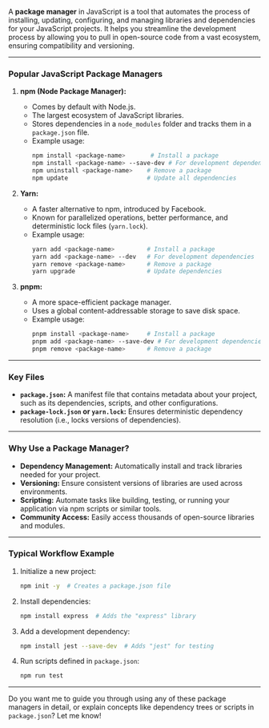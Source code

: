 A **package manager** in JavaScript is a tool that automates the process of installing, updating, configuring, and managing libraries and dependencies for your JavaScript projects. It helps you streamline the development process by allowing you to pull in open-source code from a vast ecosystem, ensuring compatibility and versioning.

---

### **Popular JavaScript Package Managers**
1. **npm (Node Package Manager):**
   - Comes by default with Node.js.
   - The largest ecosystem of JavaScript libraries.
   - Stores dependencies in a `node_modules` folder and tracks them in a `package.json` file.
   - Example usage:
     ```bash
     npm install <package-name>       # Install a package
     npm install <package-name> --save-dev # For development dependencies
     npm uninstall <package-name>    # Remove a package
     npm update                      # Update all dependencies
     ```

2. **Yarn:**
   - A faster alternative to npm, introduced by Facebook.
   - Known for parallelized operations, better performance, and deterministic lock files (`yarn.lock`).
   - Example usage:
     ```bash
     yarn add <package-name>         # Install a package
     yarn add <package-name> --dev   # For development dependencies
     yarn remove <package-name>      # Remove a package
     yarn upgrade                    # Update dependencies
     ```

3. **pnpm:**
   - A more space-efficient package manager.
   - Uses a global content-addressable storage to save disk space.
   - Example usage:
     ```bash
     pnpm install <package-name>     # Install a package
     pnpm add <package-name> --save-dev # For development dependencies
     pnpm remove <package-name>      # Remove a package
     ```

---

### **Key Files**
- **`package.json`:** A manifest file that contains metadata about your project, such as its dependencies, scripts, and other configurations.
- **`package-lock.json` or `yarn.lock`:** Ensures deterministic dependency resolution (i.e., locks versions of dependencies).

---

### **Why Use a Package Manager?**
- **Dependency Management:** Automatically install and track libraries needed for your project.
- **Versioning:** Ensure consistent versions of libraries are used across environments.
- **Scripting:** Automate tasks like building, testing, or running your application via npm scripts or similar tools.
- **Community Access:** Easily access thousands of open-source libraries and modules.

---

### **Typical Workflow Example**
1. Initialize a new project:
   ```bash
   npm init -y  # Creates a package.json file
   ```
2. Install dependencies:
   ```bash
   npm install express  # Adds the "express" library
   ```
3. Add a development dependency:
   ```bash
   npm install jest --save-dev  # Adds "jest" for testing
   ```
4. Run scripts defined in `package.json`:
   ```bash
   npm run test
   ```

---

Do you want me to guide you through using any of these package managers in detail, or explain concepts like dependency trees or scripts in `package.json`? Let me know!